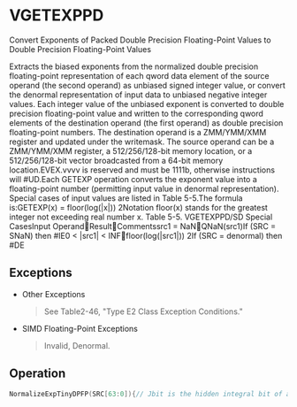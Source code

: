 # VGETEXPPD

Convert Exponents of Packed Double Precision Floating-Point Values to Double Precision Floating-Point Values

Extracts the biased exponents from the normalized double precision floating-point representation of each qword data element of the source operand (the second operand) as unbiased signed integer value, or convert the denormal representation of input data to unbiased negative integer values.
Each integer value of the unbiased exponent is converted to double precision floating-point value and written to the corresponding qword elements of the destination operand (the first operand) as double precision floating-point numbers.
The destination operand is a ZMM/YMM/XMM register and updated under the writemask.
The source operand can be a ZMM/YMM/XMM register, a 512/256/128-bit memory location, or a 512/256/128-bit vector broadcasted from a 64-bit memory location.EVEX.vvvv is reserved and must be 1111b, otherwise instructions will #UD.Each GETEXP operation converts the exponent value into a floating-point number (permitting input value in denormal representation).
Special cases of input values are listed in Table 5-5.The formula is:GETEXP(x) = floor(log(|x|)) 2Notation floor(x) stands for the greatest integer not exceeding real number x.
Table 5-5.
VGETEXPPD/SD Special CasesInput OperandResultCommentssrc1 = NaNQNaN(src1)If (SRC = SNaN) then #IE0 < |src1| < INFfloor(log(|src1|)) 2If (SRC = denormal) then #DE

## Exceptions

- Other Exceptions
  > See Table2-46, "Type E2 Class Exception Conditions."
- SIMD Floating-Point Exceptions
  > Invalid, Denormal.

## Operation

```C
NormalizeExpTinyDPFP(SRC[63:0]){// Jbit is the hidden integral bit of a floating-point number. In case of denormal number it has the value of ZERO.Src.Jbit := 0;Dst.exp := 1; Dst.fraction := SRC[51:0];WHILE(Src.Jbit = 0){Src.Jbit := Dst.fraction[51];// Get the fraction MSBDst.fraction := Dst.fraction << 1;// One bit shift leftDst.exp--;// Decrement the exponent}Dst.fraction := 0;// zero out fraction bitsDst.sign := 1;// Return negative signTMP[63:0] := MXCSR.DAZ? 0 : (Dst.sign << 63) OR (Dst.exp << 52) OR (Dst.fraction);Return (TMP[63:0]);}ConvertExpDPFP(SRC[63:0]){Src.sign := 0;// Zero out sign bitSrc.exp := SRC[62:52];Src.fraction := SRC[51:0];// Check for NaNIF (SRC = NaN) {IF ( SRC = SNAN ) SET IE;Return QNAN(SRC);}// Check for +INFIF (Src = +INF) RETURN (Src);// check if zero operandIF ((Src.exp = 0) AND ((Src.fraction = 0) OR (MXCSR.DAZ = 1))) Return (-INF);}ELSE // check if denormal operand (notice that MXCSR.DAZ = 0){IF ((Src.exp = 0) AND (Src.fraction != 0)) {TMP[63:0] := NormalizeExpTinyDPFP(SRC[63:0]);// Get Normalized ExponentSet #DE}ELSE// exponent value is correct{TMP[63:0] := (Src.sign << 63) OR (Src.exp << 52) OR (Src.fraction);}TMP := SAR(TMP, 52);// Shift Arithmetic RightTMP := TMP - 1023;// Subtract BiasReturn CvtI2D(TMP);// Convert INT to double precision floating-point numberVGETEXPPD (EVEX encoded versions)(KL, VL) = (2, 128), (4, 256), (8, 512)FOR j := 0 TO KL-1i := j * 64IF k1[j] OR *no writemask*THEN IF (EVEX.b = 1) AND (SRC *is memory*)THENDEST[i+63:i] :=ConvertExpDPFP(SRC[63:0])ELSE DEST[i+63:i] :=ConvertExpDPFP(SRC[i+63:i])FI;ELSE IF *merging-masking*; merging-maskingTHEN *DEST[i+63:i] remains unchanged*ELSE ; zeroing-maskingDEST[i+63:i] := 0FIFI;ENDFORDEST[MAXVL-1:VL] := 0Intel C/C++ Compiler Intrinsic EquivalentVGETEXPPD __m512d _mm512_getexp_pd(__m512d a);VGETEXPPD __m512d _mm512_mask_getexp_pd(__m512d s, __mmask8 k, __m512d a);VGETEXPPD __m512d _mm512_maskz_getexp_pd( __mmask8 k, __m512d a);VGETEXPPD __m512d _mm512_getexp_round_pd(__m512d a, int sae);VGETEXPPD __m512d _mm512_mask_getexp_round_pd(__m512d s, __mmask8 k, __m512d a, int sae);VGETEXPPD __m512d _mm512_maskz_getexp_round_pd( __mmask8 k, __m512d a, int sae);VGETEXPPD __m256d _mm256_getexp_pd(__m256d a);VGETEXPPD __m256d _mm256_mask_getexp_pd(__m256d s, __mmask8 k, __m256d a);VGETEXPPD __m256d _mm256_maskz_getexp_pd( __mmask8 k, __m256d a);VGETEXPPD __m128d _mm_getexp_pd(__m128d a);VGETEXPPD __m128d _mm_mask_getexp_pd(__m128d s, __mmask8 k, __m128d a);VGETEXPPD __m128d _mm_maskz_getexp_pd( __mmask8 k, __m128d a);
```
